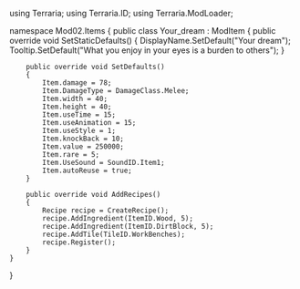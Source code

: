 using Terraria;
using Terraria.ID;
using Terraria.ModLoader;

namespace Mod02.Items
{
	public class Your_dream : ModItem
	{
		public override void SetStaticDefaults()
		{
			DisplayName.SetDefault("Your dream");
			Tooltip.SetDefault("What you enjoy in your eyes is a burden to others");
		}

		public override void SetDefaults()
		{
			Item.damage = 78;
            Item.DamageType = DamageClass.Melee;
            Item.width = 40;
			Item.height = 40;
			Item.useTime = 15;
			Item.useAnimation = 15;
			Item.useStyle = 1;
			Item.knockBack = 10;
			Item.value = 250000;
			Item.rare = 5;
			Item.UseSound = SoundID.Item1;
			Item.autoReuse = true;
		}

		public override void AddRecipes()
		{
			Recipe recipe = CreateRecipe();
			recipe.AddIngredient(ItemID.Wood, 5);
            recipe.AddIngredient(ItemID.DirtBlock, 5);
            recipe.AddTile(TileID.WorkBenches);
			recipe.Register();
		}
	}
}
